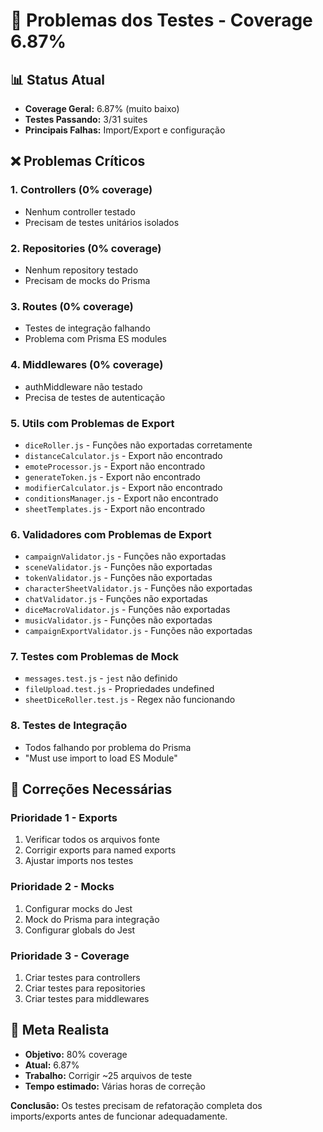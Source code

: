 # 🚨 Problemas dos Testes - Coverage 6.87%

## 📊 **Status Atual**
- **Coverage Geral:** 6.87% (muito baixo)
- **Testes Passando:** 3/31 suites
- **Principais Falhas:** Import/Export e configuração

## ❌ **Problemas Críticos**

### 1. **Controllers (0% coverage)**
- Nenhum controller testado
- Precisam de testes unitários isolados

### 2. **Repositories (0% coverage)**  
- Nenhum repository testado
- Precisam de mocks do Prisma

### 3. **Routes (0% coverage)**
- Testes de integração falhando
- Problema com Prisma ES modules

### 4. **Middlewares (0% coverage)**
- authMiddleware não testado
- Precisa de testes de autenticação

### 5. **Utils com Problemas de Export**
- `diceRoller.js` - Funções não exportadas corretamente
- `distanceCalculator.js` - Export não encontrado
- `emoteProcessor.js` - Export não encontrado
- `generateToken.js` - Export não encontrado
- `modifierCalculator.js` - Export não encontrado
- `conditionsManager.js` - Export não encontrado
- `sheetTemplates.js` - Export não encontrado

### 6. **Validadores com Problemas de Export**
- `campaignValidator.js` - Funções não exportadas
- `sceneValidator.js` - Funções não exportadas
- `tokenValidator.js` - Funções não exportadas
- `characterSheetValidator.js` - Funções não exportadas
- `chatValidator.js` - Funções não exportadas
- `diceMacroValidator.js` - Funções não exportadas
- `musicValidator.js` - Funções não exportadas
- `campaignExportValidator.js` - Funções não exportadas

### 7. **Testes com Problemas de Mock**
- `messages.test.js` - `jest` não definido
- `fileUpload.test.js` - Propriedades undefined
- `sheetDiceRoller.test.js` - Regex não funcionando

### 8. **Testes de Integração**
- Todos falhando por problema do Prisma
- "Must use import to load ES Module"

## 🔧 **Correções Necessárias**

### Prioridade 1 - Exports
1. Verificar todos os arquivos fonte
2. Corrigir exports para named exports
3. Ajustar imports nos testes

### Prioridade 2 - Mocks
1. Configurar mocks do Jest
2. Mock do Prisma para integração
3. Configurar globals do Jest

### Prioridade 3 - Coverage
1. Criar testes para controllers
2. Criar testes para repositories  
3. Criar testes para middlewares

## 🎯 **Meta Realista**
- **Objetivo:** 80% coverage
- **Atual:** 6.87%
- **Trabalho:** Corrigir ~25 arquivos de teste
- **Tempo estimado:** Várias horas de correção

**Conclusão:** Os testes precisam de refatoração completa dos imports/exports antes de funcionar adequadamente.